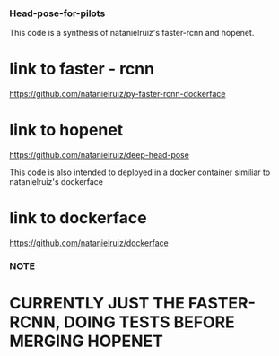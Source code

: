 ### Head-pose-for-pilots
This code is a synthesis of natanielruiz's faster-rcnn and hopenet.
# link to faster - rcnn
https://github.com/natanielruiz/py-faster-rcnn-dockerface
# link to hopenet
https://github.com/natanielruiz/deep-head-pose

This code is also intended to deployed in a docker container similiar to natanielruiz's dockerface
# link to dockerface
https://github.com/natanielruiz/dockerface

### NOTE 
# CURRENTLY JUST THE FASTER-RCNN, DOING TESTS BEFORE MERGING HOPENET


